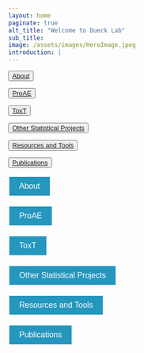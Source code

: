 ```yaml
---
layout: home
paginate: true
alt_title: "Welcome to Dueck Lab"
sub_title: 
image: /assets/images/HeroImage.jpeg
introduction: |
---
```


<button onlick="About"><a href="https://duecklab.github.io/about"> About</a></button>

<button onlick="ProAE"><a href="https://duecklab.github.io/proae"> ProAE</a></button>

<button onlick="ToxT"><a href="https://duecklab.github.io/toxt"> ToxT</a></button>

<button onlick="Other Statistical Projects"><a href="https://duecklab.github.io/other"> Other Statistical Projects</a></button>

<button onlick="Resources and Tools"><a href="https://duecklab.github.io/tools"> Resources and Tools</a></button>

<button onlick="Publications"><a href="https://duecklab.github.io/pubs"> Publications</a></button>

<button style="background-color: #2596be; color: white; border: none; padding: 10px 20px; text-align: center; text-decoration: none; display: inline-block; font-size: 16px; margin: 4px 2px; cursor: pointer;" onclick="window.location.href='https://duecklab.github.io/about'">About</button>

<button style="background-color: #2596be; color: white; border: none; padding: 10px 20px; text-align: center; text-decoration: none; display: inline-block; font-size: 16px; margin: 4px 2px; cursor: pointer;" onclick="window.location.href='https://duecklab.github.io/proae'">ProAE</button>

<button style="background-color: #2596be; color: white; border: none; padding: 10px 20px; text-align: center; text-decoration: none; display: inline-block; font-size: 16px; margin: 4px 2px; cursor: pointer;" onclick="window.location.href='https://duecklab.github.io/toxt'">ToxT</button>

<button style="background-color: #2596be; color: white; border: none; padding: 10px 20px; text-align: center; text-decoration: none; display: inline-block; font-size: 16px; margin: 4px 2px; cursor: pointer;" onclick="window.location.href='https://duecklab.github.io/other'">Other Statistical Projects</button>

<button style="background-color: #2596be; color: white; border: none; padding: 10px 20px; text-align: center; text-decoration: none; display: inline-block; font-size: 16px; margin: 4px 2px; cursor: pointer;" onclick="window.location.href='https://duecklab.github.io/tools'">Resources and Tools</button>

<button style="background-color: #2596be; color: white; border: none; padding: 10px 20px; text-align: center; text-decoration: none; display: inline-block; font-size: 16px; margin: 4px 2px; cursor: pointer;" onclick="window.location.href='https://duecklab.github.io/pubs'">Publications</button>
